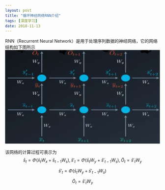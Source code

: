 ```yaml
---
layout: post
title: "循环神经网络RNN介绍"
tags: [深度学习]
date: 2018-11-13
---
```

RNN（Recurrent Neural Network）是用于处理序列数据的神经网络，它的网络结构如下图所示
<img src="/img/rnn.PNG">

该网络的计算过程可表示为$$\bar{s}_t=\Phi(\bar{x}_tW_x+\bar{s}_{t-1}W_s), \bar{s}'_t=\Phi(\bar{s}_tW_y+\bar{s}'_{t-1}W_s), \bar{O}_t=\bar{s}'_tW_y$$

$$\bar{s}'_t=\Phi(\bar{s}_tW_y+\bar{s}'_{t-1}W_s)$$

$$\bar{O}_t=\bar{s}'_tW_y$$
